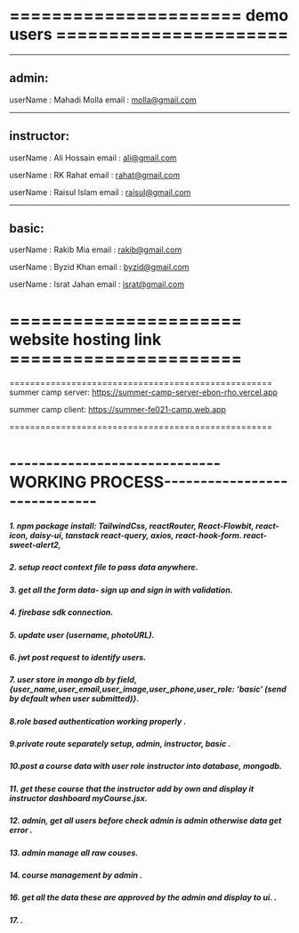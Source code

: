 # ====================== demo users ======================

---

## admin:

userName : Mahadi Molla
email : molla@gmail.com

---

## instructor:

userName : Ali Hossain
email : ali@gmail.com

userName : RK Rahat
email : rahat@gmail.com

userName : Raisul Islam
email : raisul@gmail.com

---

## basic:

userName : Rakib Mia
email : rakib@gmail.com

userName : Byzid Khan
email : byzid@gmail.com

userName : Israt Jahan
email : israt@gmail.com

# ====================== website hosting link ======================

===================================================
summer camp server:
https://summer-camp-server-ebon-rho.vercel.app

summer camp client:
https://summer-fe021-camp.web.app

===================================================

# -----------------------------WORKING PROCESS-----------------------------

##### 1. npm package install: TailwindCss, reactRouter, React-Flowbit, react-icon, daisy-ui, tanstack react-query, axios, react-hook-form. react-sweet-alert2,

##### 2. setup react context file to pass data anywhere.

##### 3. get all the form data- sign up and sign in with validation.

##### 4. firebase sdk connection.

##### 5. update user (username, photoURL).

##### 6. jwt post request to identify users.

##### 7. user store in mongo db by field, {user_name,user_email,user_image,user_phone,user_role: ‘basic’ (send by default when user submitted)}.

##### 8.role based authentication working properly .

##### 9.private route separately setup, admin, instructor, basic .

##### 10.post a course data with user role instructor into database, mongodb.

##### 11. get these course that the instructor add by own and display it instructor dashboard myCourse.jsx.

##### 12. admin, get all users before check admin is admin otherwise data get error .

##### 13. admin manage all raw couses.

##### 14. course management by admin .

##### 16. get all the data these are approved by the admin and display to ui. .

##### 17. .
